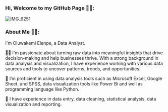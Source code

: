 ### Hi, Welcome to my GitHub Page 🤗🤗:
![IMG_6251](https://github.com/OluwakemiElenpe/OluwakemiElenpe/assets/108058336/6ffd0988-a50b-4688-bcfc-4dd4efcbc65f)

### About Me 👨‍💻:
I'm Oluwakemi Elenpe, a Data Analyst.

👨‍🎤 I'm passionate about turning raw data into meaningful insights that drive decision-making and help businesses thrive. With a strong background in data analysis and visualization, I have experience working with various data sources and tools to uncover patterns, trends, and opportunities.

🌱 I’m proficient in using data analysis tools such as Microsoft Excel, Google Sheet, and SPSS, data visualization tools like Power Bi and well as programming language like Python.

💼 I have experience in data entry, data cleaning, statistical analysis, data visualization and reporting.


<!--
**OluwakemiElenpe/OluwakemiElenpe** is a ✨ _special_ ✨ repository because its `README.md` (this file) appears on your GitHub profile.

Here are some ideas to get you started:

- 🔭 I’m currently working on ...
- 🌱 I’m currently learning ...
- 👯 I’m looking to collaborate on ...
- 🤔 I’m looking for help with ...
- 💬 Ask me about ...
- 📫 How to reach me: ...
- 😄 Pronouns: ...
- ⚡ Fun fact: ...
-->
